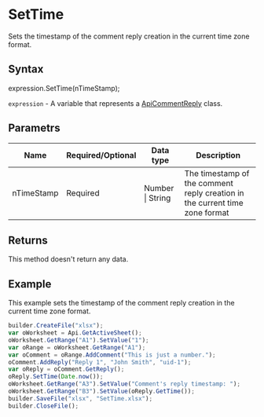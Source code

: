 # SetTime

Sets the timestamp of the comment reply creation in the current time zone format.

## Syntax

expression.SetTime(nTimeStamp);

`expression` - A variable that represents a [ApiCommentReply](../ApiCommentReply.md) class.

## Parametrs

| **Name** | **Required/Optional** | **Data type** | **Description** |
| ------------- | ------------- | ------------- | ------------- |
| nTimeStamp | Required | Number &#124; String | The timestamp of the comment reply creation in the current time zone format |

## Returns

This method doesn't return any data.

## Example

This example sets the timestamp of the comment reply creation in the current time zone format.

```javascript
builder.CreateFile("xlsx");
var oWorksheet = Api.GetActiveSheet();
oWorksheet.GetRange("A1").SetValue("1");
var oRange = oWorksheet.GetRange("A1");
var oComment = oRange.AddComment("This is just a number.");
oComment.AddReply("Reply 1", "John Smith", "uid-1");
var oReply = oComment.GetReply();
oReply.SetTime(Date.now());
oWorksheet.GetRange("A3").SetValue("Comment's reply timestamp: ");
oWorksheet.GetRange("B3").SetValue(oReply.GetTime());
builder.SaveFile("xlsx", "SetTime.xlsx");
builder.CloseFile();
```